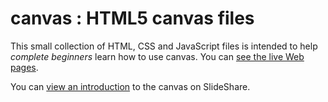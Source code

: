 # canvas : HTML5 canvas files

This small collection of HTML, CSS and JavaScript files is intended to help *complete beginners* learn how to use canvas. You can [see the live Web pages](http://www.macloo.com/examples/canvas/).

You can [view an introduction](http://www.slideshare.net/macloo/introduction-to-html5-canvas) to the canvas on SlideShare.
